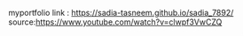 myportfolio link : https://sadia-tasneem.github.io/sadia_7892/
source:https://www.youtube.com/watch?v=clwpf3VwCZQ
